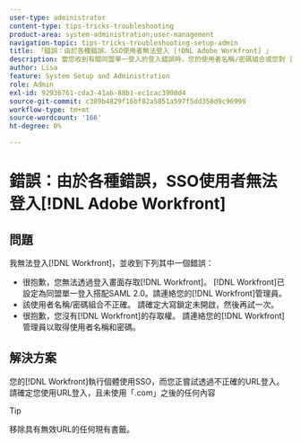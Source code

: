 ```yaml
---
user-type: administrator
content-type: tips-tricks-troubleshooting
product-area: system-administration;user-management
navigation-topic: tips-tricks-troubleshooting-setup-admin
title: 「錯誤：由於各種錯誤，SSO使用者無法登入 [!DNL Adobe Workfront] 」
description: 當您收到有關同盟單一登入的登入錯誤時，您的使用者名稱/密碼組合或您對 [!DNL Workfront], the problem might be that your [!DNL Workfront] 執行個體的存取使用SSO，而您嘗試使用不正確的URL登入。
author: Lisa
feature: System Setup and Administration
role: Admin
exl-id: 92936761-cda3-41ab-88b1-ec1cac3900d4
source-git-commit: c389b4829f16bf82a5851a597f5dd358d9c96999
workflow-type: tm+mt
source-wordcount: '166'
ht-degree: 0%

---
```


# 錯誤：由於各種錯誤，SSO使用者無法登入[!DNL Adobe Workfront]

## 問題

我無法登入[!DNL Workfront]，並收到下列其中一個錯誤：

* 很抱歉，您無法透過登入畫面存取[!DNL Workfront]。 [!DNL Workfront]已設定為同盟單一登入搭配SAML 2.0。請連絡您的[!DNL Workfront]管理員。
* 該使用者名稱/密碼組合不正確。 請確定大寫鎖定未開啟，然後再試一次。
* 很抱歉，您沒有[!DNL Workfront]的存取權。 請連絡您的[!DNL Workfront]管理員以取得使用者名稱和密碼。

## 解決方案

您的[!DNL Workfront]執行個體使用SSO，而您正嘗試透過不正確的URL登入。 請確定您使用URL登入，且未使用「.com」之後的任何內容

>[!TIP]
>
>移除具有無效URL的任何現有書籤。
